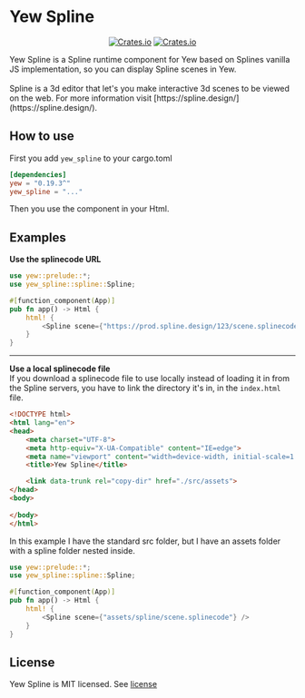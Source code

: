 # Yew Spline
<p align="center">
<a href="https://crates.io/crates/yew_spline" target="_blank"><img alt="Crates.io" src="https://img.shields.io/crates/v/yew_spline?style=for-the-badge"></a>
<a href="https://crates.io/crates/yew_spline" target="_blank"><img alt="Crates.io" src="https://img.shields.io/crates/d/yew_spline?label=Downloads&style=for-the-badge"></a>
</p>
Yew Spline is a Spline runtime component for Yew based on Splines vanilla JS implementation, so you can display Spline scenes in Yew.<br /><br />
Spline is a 3d editor that let's you make interactive 3d scenes to be viewed on the web. For more information visit [https://spline.design/](https://spline.design/).

## How to use
First you add `yew_spline` to your cargo.toml
```toml
[dependencies]
yew = "0.19.3^"
yew_spline = "..."
```
Then you use the <Spline /> component in your Html.

## Examples
__Use the splinecode URL__
```rust
use yew::prelude::*;
use yew_spline::spline::Spline;

#[function_component(App)]
pub fn app() -> Html {
    html! {
        <Spline scene={"https://prod.spline.design/123/scene.splinecode"} />
    }
}
```

---

__Use a local splinecode file__   
If you download a splinecode file to use locally instead of loading it in
from the Spline servers, you have to link the directory it's in, in the `index.html` file. 

```html
<!DOCTYPE html>
<html lang="en">
<head>
    <meta charset="UTF-8">
    <meta http-equiv="X-UA-Compatible" content="IE=edge">
    <meta name="viewport" content="width=device-width, initial-scale=1.0">
    <title>Yew Spline</title>

    <link data-trunk rel="copy-dir" href="./src/assets">
</head>
<body>
    
</body>
</html>
```
In this example I have the standard src folder, but I have an assets folder with a spline folder nested inside.

```rust
use yew::prelude::*;
use yew_spline::spline::Spline;

#[function_component(App)]
pub fn app() -> Html {
    html! {
        <Spline scene={"assets/spline/scene.splinecode"} />
    }
}
```

## License
Yew Spline is MIT licensed. See [license](LICENSE)
